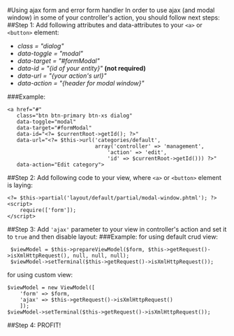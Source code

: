#Using ajax form and error form handler
In order to use ajax (and modal window) in some of your controller's action, you should follow next steps:  
##Step 1:
Add following attributes and data-attributes to your `<a>` or `<button>` element:  
- *class       = "dialog"*  
- *data-toggle = "modal"*  
- *data-target = "#formModal"*  
- *data-id = "{id of your entity}"* __(not required)__  
- *data-url    = "{your action's url}"*  
- *data-action = "{header for modal window}"*  

###Example:
```
<a href="#"
   class="btn btn-primary btn-xs dialog"
   data-toggle="modal"
   data-target="#formModal"
   data-id="<?= $currentRoot->getId(); ?>"
   data-url="<?= $this->url('categories/default',
                            array('controller' => 'management',
                                'action' => 'edit',
                                'id' => $currentRoot->getId())) ?>"
   data-action="Edit category">
```
##Step 2:
Add following code to your view, where `<a>` or `<button>` element is laying:
```
<?= $this->partial('layout/default/partial/modal-window.phtml'); ?>
<script>
    require(['form']);
</script>
```
##Step 3:
Add `'ajax'` parameter to your view in controller's action and set it to `true` and then disable layout:
###Example:
for using default crud view:
```
 $viewModel = $this->prepareViewModel($form, $this->getRequest()->isXmlHttpRequest(), null, null, null);
 $viewModel->setTerminal($this->getRequest()->isXmlHttpRequest());
```
for using custom view:
```
$viewModel = new ViewModel([
    'form' => $form,
    'ajax' => $this->getRequest()->isXmlHttpRequest()
    ]);
$viewModel->setTerminal($this->getRequest()->isXmlHttpRequest());
```
##Step 4:
PROFIT!